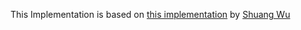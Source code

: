 This Implementation is based on [this implementation](https://github.com/seanwu1105/adaptive-huffman-coding) by [Shuang Wu](https://github.com/seanwu1105)
